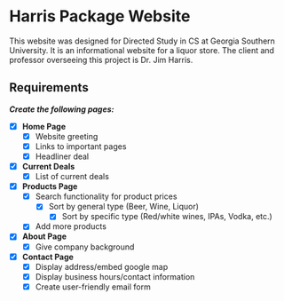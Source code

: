 # Harris Package Website
This website was designed for Directed Study in CS at Georgia Southern University. 
It is an informational website for a liquor store. The client and professor overseeing 
this project is Dr. Jim Harris.

## Requirements
***Create the following pages:***  
  
- [x] **Home Page**  
    - [x] Website greeting
    - [x] Links to important pages
    - [x] Headliner deal
  
- [x] **Current Deals**
    - [x] List of current deals
  
- [x] **Products Page**
    - [x] Search functionality for product prices
        - [x] Sort by general type (Beer, Wine, Liquor)
            - [x] Sort by specific type (Red/white wines, IPAs, Vodka, etc.)
    - [x] Add more products
  
- [x] **About Page**
    - [x] Give company background
  
- [x] **Contact Page**
    - [x] Display address/embed google map
    - [x] Display business hours/contact information
    - [x] Create user-friendly email form
